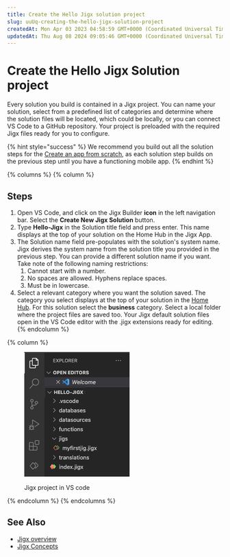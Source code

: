 ```yaml
---
title: Create the Hello Jigx solution project
slug: uuUq-creating-the-hello-jigx-solution-project
createdAt: Mon Apr 03 2023 04:58:59 GMT+0000 (Coordinated Universal Time)
updatedAt: Thu Aug 08 2024 09:05:46 GMT+0000 (Coordinated Universal Time)
---
```


# Create the Hello Jigx Solution project

Every solution you build is contained in a Jigx project. You can name your solution, select from a predefined list of categories and determine where the solution files will be located, which could be locally, or you can connect VS Code to a GitHub repository. Your project is preloaded with the required Jigx files ready for you to configure.

{% hint style="success" %}
We recommend you build out all the solution steps for the [Create an app from scratch](create-an-app-from-scratch.md), as each solution step builds on the previous step until you have a functioning mobile app.
{% endhint %}

{% columns %}
{% column %}
## Steps

1. Open VS Code, and click on the Jigx Builder **icon** in the left navigation bar. Select the **Create New Jigx Solution** button.
2. Type **Hello-Jigx** in the Solution title field and press enter. This name displays at the top of your solution on the Home Hub in the Jigx App.
3. The Solution name field pre-populates with the solution's system name. Jigx derives the system name from the solution title you provided in the previous step. You can provide a different solution name if you want. Take note of the following naming restrictions:
   1. Cannot start with a number.
   2. No spaces are allowed. Hyphens replace spaces.
   3. Must be in lowercase.
4. Select a relevant category where you want the solution saved. The category you select displays at the top of your solution in the [Home Hub](../../building-apps-with-jigx/ui/home-hub/home-hub.md). For this solution select the **business** category. Select a local folder where the project files are saved too. Your Jigx default solution files open in the VS Code editor with the .jigx extensions ready for editing.
{% endcolumn %}

{% column %}
<figure><img src="../../.gitbook/assets/HelloProject.png" alt="Jigx project in VS code"><figcaption><p>Jigx project in VS code</p></figcaption></figure>
{% endcolumn %}
{% endcolumns %}

## See Also

* [Jigx overview](<../../Understanding the basics/Architecture.md>)
* [Jigx Concepts](<../../Understanding the basics/Jigx Concepts.md>)
